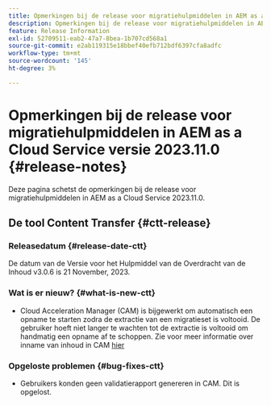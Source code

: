 ```yaml
---
title: Opmerkingen bij de release voor migratiehulpmiddelen in AEM as a Cloud Service versie 2023.11.0
description: Opmerkingen bij de release voor migratiehulpmiddelen in AEM as a Cloud Service versie 2023.11.0
feature: Release Information
exl-id: 52709511-eab2-47a7-8bea-1b707cd568a1
source-git-commit: e2ab119315e18bbef40efb712bdf6397cfa8adfc
workflow-type: tm+mt
source-wordcount: '145'
ht-degree: 3%

---
```


# Opmerkingen bij de release voor migratiehulpmiddelen in AEM as a Cloud Service versie 2023.11.0 {#release-notes}

Deze pagina schetst de opmerkingen bij de release voor migratiehulpmiddelen in AEM as a Cloud Service 2023.11.0.

## De tool Content Transfer {#ctt-release}

### Releasedatum {#release-date-ctt}

De datum van de Versie voor het Hulpmiddel van de Overdracht van de Inhoud v3.0.6 is 21 November, 2023.

### Wat is er nieuw? {#what-is-new-ctt}

* Cloud Acceleration Manager (CAM) is bijgewerkt om automatisch een opname te starten zodra de extractie van een migratieset is voltooid.  De gebruiker hoeft niet langer te wachten tot de extractie is voltooid om handmatig een opname af te schoppen. Zie voor meer informatie over inname van inhoud in CAM [hier](https://experienceleague.adobe.com/docs/experience-manager-cloud-service/content/migration-journey/cloud-migration/content-transfer-tool/ingesting-content.html#ingestion-process)

### Opgeloste problemen {#bug-fixes-ctt}

* Gebruikers konden geen validatierapport genereren in CAM. Dit is opgelost.

